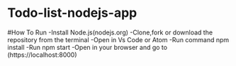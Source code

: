 ﻿# Todo-list-nodejs-app
#How To Run
-Install Node.js(nodejs.org)
-Clone,fork or download the repository from the terminal
-Open in Vs Code or Atom
-Run command npm install
-Run npm start
-Open in your browser and go to (https://localhost:8000)
